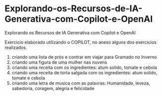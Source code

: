 # Explorando-os-Recursos-de-IA-Generativa-com-Copilot-e-OpenAI
Explorando os Recursos de IA Generativa com Copilot e OpenAI

Exercicio elaborado utilizando o COPILOT, no anexo alguns dos exercicios realizados.

1. criando uma lista de prós e contrar em viajar para Gramado no Inverno
2. criando uma figura de uma mulher nas nuvens
3. criando uma receita com os ingredientes:  atum solido, tomate e cebola
4.  criando uma receita de torta salgada com os ingredientes:  atum solido, tomate e cebola
5.  criando uma letra de musica com as palavras:  Humanidade, leveza, sabedoria, coragem, alegria e felicidade

